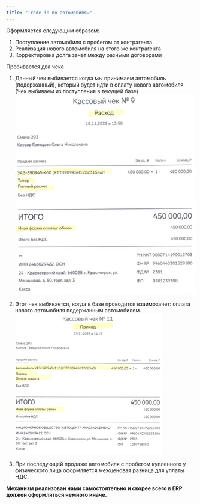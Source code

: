 ```yaml
---
title: "Trade-in по автомобилям"
---
```


Оформляется следующим образом:
1. Поступление автомобиля с пробегом от контрагента
2. Реализация нового автомобиля на этого же контрагента
3. Корректировка долга зачет между разными договорами

Пробивается два чека
1. Данный чек выбивается когда мы принимаем автомобиль (подержанный), который будет идти в оплату нового автомобиля. (Чек выбиваем из поступления в текущей базе)
![](_attach/Pasted%20image%2020221123113134.png)
2. Этот чек выбивается, когда в базе проводится взаимозачет: оплата нового автомобиля подержанным автомобилем.
![](_attach/Pasted%20image%2020221123113324.png)

3. При последующей продаже автомобиля с пробегом купленного у физического лица оформляется межценовая разница для уплаты НДС.

**Механизм реализован нами самостоятельно и скорее всего в ERP должен оформляться немного иначе.**
